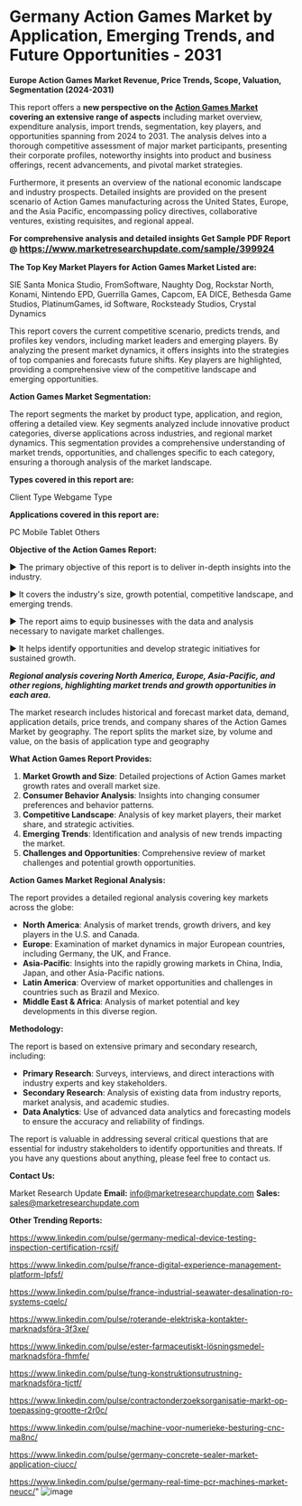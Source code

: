 # Germany Action Games Market by Application, Emerging Trends, and Future Opportunities - 2031

<strong>Europe Action Games Market Revenue, Price Trends, Scope, Valuation, Segmentation (2024-2031)</strong>

This report offers a <strong>new perspective on the <a href=https://www.marketresearchupdate.com/sample/399924>Action Games Market</a> covering an extensive range of aspects</strong> including market overview, expenditure analysis, import trends, segmentation, key players, and opportunities spanning from 2024 to 2031. The analysis delves into a thorough competitive assessment of major market participants, presenting their corporate profiles, noteworthy insights into product and business offerings, recent advancements, and pivotal market strategies.

Furthermore, it presents an overview of the national economic landscape and industry prospects. Detailed insights are provided on the present scenario of Action Games manufacturing across the United States, Europe, and the Asia Pacific, encompassing policy directives, collaborative ventures, existing requisites, and regional appeal.

<strong>For comprehensive analysis and detailed insights Get Sample PDF Report @ <a href=https://www.marketresearchupdate.com/sample/399924><font size=3 color=#0000ff>https://www.marketresearchupdate.com/sample/399924</font></a></strong>

<strong>The Top Key Market Players for Action Games Market Listed are:</strong>

SIE Santa Monica Studio, FromSoftware, Naughty Dog, Rockstar North, Konami, Nintendo EPD, Guerrilla Games, Capcom, EA DICE, Bethesda Game Studios, PlatinumGames, id Software, Rocksteady Studios, Crystal Dynamics

This report covers the current competitive scenario, predicts trends, and profiles key vendors, including market leaders and emerging players. By analyzing the present market dynamics, it offers insights into the strategies of top companies and forecasts future shifts. Key players are highlighted, providing a comprehensive view of the competitive landscape and emerging opportunities.

<strong>Action Games Market Segmentation:</strong>

The report segments the market by product type, application, and region, offering a detailed view. Key segments analyzed include innovative product categories, diverse applications across industries, and regional market dynamics. This segmentation provides a comprehensive understanding of market trends, opportunities, and challenges specific to each category, ensuring a thorough analysis of the market landscape.

<strong>Types covered in this report are:</strong>

Client Type
Webgame Type

<strong>Applications covered in this report are:</strong>

PC
Mobile
Tablet
Others

<strong>Objective of the Action Games Report:</strong>

▶ The primary objective of this report is to deliver in-depth insights into the industry.

▶ It covers the industry's size, growth potential, competitive landscape, and emerging trends.

▶ The report aims to equip businesses with the data and analysis necessary to navigate market challenges.

▶ It helps identify opportunities and develop strategic initiatives for sustained growth.

<strong><em>Regional analysis covering North America, Europe, Asia-Pacific, and other regions, highlighting market trends and growth opportunities in each area.</em></strong>

The market research includes historical and forecast market data, demand, application details, price trends, and company shares of the Action Games Market by geography. The report splits the market size, by volume and value, on the basis of application type and geography

<strong>What Action Games Report Provides:</strong>
<ol>
  <li><strong>Market Growth and Size</strong>: Detailed projections of Action Games market growth rates and overall market size.</li>
  <li><strong>Consumer Behavior Analysis</strong>: Insights into changing consumer preferences and behavior patterns.</li>
  <li><strong>Competitive Landscape</strong>: Analysis of key market players, their market share, and strategic activities.</li>
  <li><strong>Emerging Trends</strong>: Identification and analysis of new trends impacting the market.</li>
  <li><strong>Challenges and Opportunities</strong>: Comprehensive review of market challenges and potential growth opportunities.</li>
</ol>

<strong>Action Games Market Regional Analysis:</strong>

The report provides a detailed regional analysis covering key markets across the globe:
<ul>
  <li><strong>North America</strong>: Analysis of market trends, growth drivers, and key players in the U.S. and Canada.</li>
  <li><strong>Europe</strong>: Examination of market dynamics in major European countries, including Germany, the UK, and France.</li>
  <li><strong>Asia-Pacific</strong>: Insights into the rapidly growing markets in China, India, Japan, and other Asia-Pacific nations.</li>
  <li><strong>Latin America</strong>: Overview of market opportunities and challenges in countries such as Brazil and Mexico.</li>
  <li><strong>Middle East &amp; Africa</strong>: Analysis of market potential and key developments in this diverse region.</li>
</ul>

<strong>Methodology:</strong>

The report is based on extensive primary and secondary research, including:
<ul>
  <li><strong>Primary Research</strong>: Surveys, interviews, and direct interactions with industry experts and key stakeholders.</li>
  <li><strong>Secondary Research</strong>: Analysis of existing data from industry reports, market analysis, and academic studies.</li>
  <li><strong>Data Analytics</strong>: Use of advanced data analytics and forecasting models to ensure the accuracy and reliability of findings.</li>
</ul>
The report is valuable in addressing several critical questions that are essential for industry stakeholders to identify opportunities and threats. If you have any questions about anything, please feel free to contact us.

<strong>Contact Us:</strong>

Market Research Update
<strong>Email:</strong> info@marketresearchupdate.com
<strong>Sales:</strong> sales@marketresearchupdate.com

<strong>Other Trending Reports:</strong>

<a href=https://www.linkedin.com/pulse/germany-medical-device-testing-inspection-certification-rcsjf/>https://www.linkedin.com/pulse/germany-medical-device-testing-inspection-certification-rcsjf/</a>

<a href=https://www.linkedin.com/pulse/france-digital-experience-management-platform-lpfsf/>https://www.linkedin.com/pulse/france-digital-experience-management-platform-lpfsf/</a>

<a href=https://www.linkedin.com/pulse/france-industrial-seawater-desalination-ro-systems-cqelc/>https://www.linkedin.com/pulse/france-industrial-seawater-desalination-ro-systems-cqelc/</a>

<a href=https://www.linkedin.com/pulse/roterande-elektriska-kontakter-marknadsföra-3f3xe/>https://www.linkedin.com/pulse/roterande-elektriska-kontakter-marknadsföra-3f3xe/</a>

<a href=https://www.linkedin.com/pulse/ester-farmaceutiskt-lösningsmedel-marknadsföra-fhmfe/>https://www.linkedin.com/pulse/ester-farmaceutiskt-lösningsmedel-marknadsföra-fhmfe/</a>

<a href=https://www.linkedin.com/pulse/tung-konstruktionsutrustning-marknadsföra-tjctf/>https://www.linkedin.com/pulse/tung-konstruktionsutrustning-marknadsföra-tjctf/</a>

<a href=https://www.linkedin.com/pulse/contractonderzoeksorganisatie-markt-op-toepassing-grootte-r2r0c/>https://www.linkedin.com/pulse/contractonderzoeksorganisatie-markt-op-toepassing-grootte-r2r0c/</a>

<a href=https://www.linkedin.com/pulse/machine-voor-numerieke-besturing-cnc-ma8nc/>https://www.linkedin.com/pulse/machine-voor-numerieke-besturing-cnc-ma8nc/</a>

<a href=https://www.linkedin.com/pulse/germany-concrete-sealer-market-application-ciucc/>https://www.linkedin.com/pulse/germany-concrete-sealer-market-application-ciucc/</a>

<a href=https://www.linkedin.com/pulse/germany-real-time-pcr-machines-market-neucc/>https://www.linkedin.com/pulse/germany-real-time-pcr-machines-market-neucc/</a>"
![image](https://github.com/user-attachments/assets/e903eb35-2b9d-4c12-a97a-759bfc309866)
